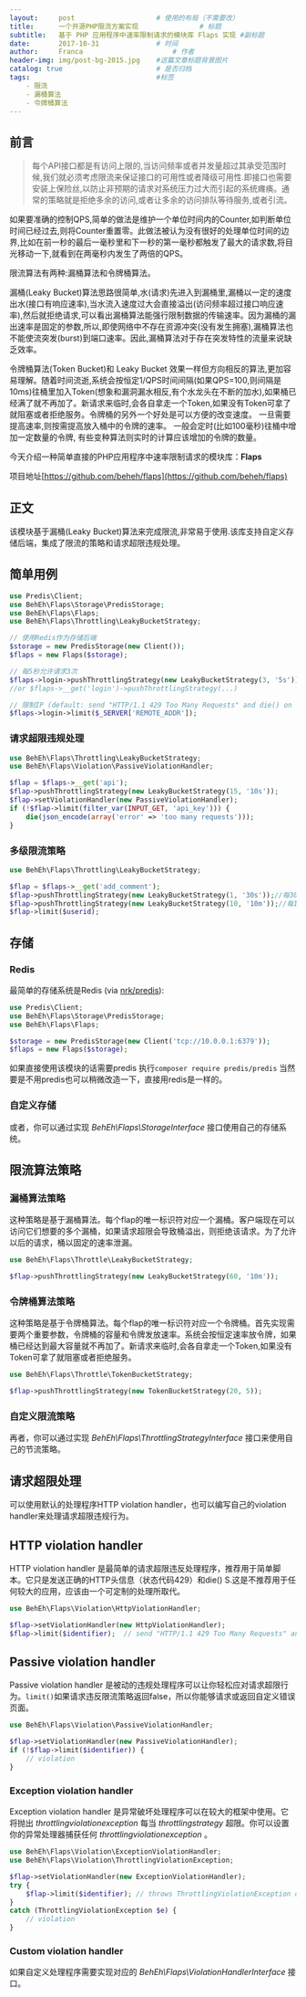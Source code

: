 ```yaml
---
layout:     post                    # 使用的布局（不需要改）
title:      一个开源PHP限流方案实现               # 标题 
subtitle:   基于 PHP 应用程序中速率限制请求的模块库 Flaps 实现 #副标题
date:       2017-10-31              # 时间
author:     Franca                      # 作者
header-img: img/post-bg-2015.jpg    #这篇文章标题背景图片
catalog: true                       # 是否归档
tags:                               #标签
    - 限流
    - 漏桶算法
    - 令牌桶算法
---
```


## 前言

>每个API接口都是有访问上限的,当访问频率或者并发量超过其承受范围时候,我们就必须考虑限流来保证接口的可用性或者降级可用性.即接口也需要安装上保险丝,以防止非预期的请求对系统压力过大而引起的系统瘫痪。通常的策略就是拒绝多余的访问,或者让多余的访问排队等待服务,或者引流。

如果要准确的控制QPS,简单的做法是维护一个单位时间内的Counter,如判断单位时间已经过去,则将Counter重置零。此做法被认为没有很好的处理单位时间的边界,比如在前一秒的最后一毫秒里和下一秒的第一毫秒都触发了最大的请求数,将目光移动一下,就看到在两毫秒内发生了两倍的QPS。

限流算法有两种:漏桶算法和令牌桶算法。

漏桶(Leaky Bucket)算法思路很简单,水(请求)先进入到漏桶里,漏桶以一定的速度出水(接口有响应速率),当水流入速度过大会直接溢出(访问频率超过接口响应速率),然后就拒绝请求,可以看出漏桶算法能强行限制数据的传输速率。因为漏桶的漏出速率是固定的参数,所以,即使网络中不存在资源冲突(没有发生拥塞),漏桶算法也不能使流突发(burst)到端口速率。因此,漏桶算法对于存在突发特性的流量来说缺乏效率。

令牌桶算法(Token Bucket)和 Leaky Bucket 效果一样但方向相反的算法,更加容易理解。随着时间流逝,系统会按恒定1/QPS时间间隔(如果QPS=100,则间隔是10ms)往桶里加入Token(想象和漏洞漏水相反,有个水龙头在不断的加水),如果桶已经满了就不再加了。新请求来临时,会各自拿走一个Token,如果没有Token可拿了就阻塞或者拒绝服务。令牌桶的另外一个好处是可以方便的改变速度。 一旦需要提高速率,则按需提高放入桶中的令牌的速率。 一般会定时(比如100毫秒)往桶中增加一定数量的令牌, 有些变种算法则实时的计算应该增加的令牌的数量。

今天介绍一种简单直接的PHP应用程序中速率限制请求的模块库：**Flaps**

项目地址[https://github.com/beheh/flaps](https://github.com/beheh/flaps)

## 正文

该模块基于漏桶(Leaky Bucket)算法来完成限流,非常易于使用.该库支持自定义存储后端，集成了限流的策略和请求超限违规处理。

## 简单用例

```php
use Predis\Client;
use BehEh\Flaps\Storage\PredisStorage;
use BehEh\Flaps\Flaps;
use BehEh\Flaps\Throttling\LeakyBucketStrategy;

// 使用Redis作为存储后端
$storage = new PredisStorage(new Client());
$flaps = new Flaps($storage);

// 每5秒允许请求3次
$flaps->login->pushThrottlingStrategy(new LeakyBucketStrategy(3, '5s'));
//or $flaps->__get('login')->pushThrottlingStrategy(...)

// 限制IP (default: send "HTTP/1.1 429 Too Many Requests" and die() on violation)
$flaps->login->limit($_SERVER['REMOTE_ADDR']);
```

### 请求超限违规处理

```php
use BehEh\Flaps\Throttling\LeakyBucketStrategy;
use BehEh\Flaps\Violation\PassiveViolationHandler;

$flap = $flaps->__get('api');
$flap->pushThrottlingStrategy(new LeakyBucketStrategy(15, '10s'));
$flap->setViolationHandler(new PassiveViolationHandler);
if (!$flap->limit(filter_var(INPUT_GET, 'api_key'))) {
	die(json_encode(array('error' => 'too many requests')));
}
```

### 多级限流策略

```php
use BehEh\Flaps\Throttling\LeakyBucketStrategy;

$flap = $flaps->__get('add_comment');
$flap->pushThrottlingStrategy(new LeakyBucketStrategy(1, '30s'));//每30秒允许1次
$flap->pushThrottlingStrategy(new LeakyBucketStrategy(10, '10m'));//每10分钟允许10次
$flap->limit($userid);
```

## 存储

### Redis

最简单的存储系统是Redis (via [nrk/predis](https://github.com/nrk/predis)):

```php
use Predis\Client;
use BehEh\Flaps\Storage\PredisStorage;
use BehEh\Flaps\Flaps;

$storage = new PredisStorage(new Client('tcp://10.0.0.1:6379'));
$flaps = new Flaps($storage);
```

如果直接使用该模块的话需要predis 执行`composer require predis/predis`
当然要是不用predis也可以稍微改造一下，直接用redis是一样的。

### 自定义存储

或者，你可以通过实现 _BehEh\Flaps\StorageInterface_ 接口使用自己的存储系统。

## 限流算法策略

### 漏桶算法策略

这种策略是基于漏桶算法。每个flap的唯一标识符对应一个漏桶。客户端现在可以访问它们想要的多个漏桶，如果请求超限会导致桶溢出，则拒绝该请求。为了允许以后的请求，桶以固定的速率泄漏。

```php
use BehEh\Flaps\Throttle\LeakyBucketStrategy;

$flap->pushThrottlingStrategy(new LeakyBucketStrategy(60, '10m'));
```

### 令牌桶算法策略

这种策略是基于令牌桶算法。每个flap的唯一标识符对应一个令牌桶。首先实现需要两个重要参数，令牌桶的容量和令牌发放速率。系统会按恒定速率放令牌，如果桶已经达到最大容量就不再加了。新请求来临时,会各自拿走一个Token,如果没有Token可拿了就阻塞或者拒绝服务。

```php
use BehEh\Flaps\Throttle\TokenBucketStrategy;

$flap->pushThrottlingStrategy(new TokenBucketStrategy(20, 5));
```

### 自定义限流策略

再者，你可以通过实现 _BehEh\Flaps\ThrottlingStrategyInterface_ 接口来使用自己的节流策略。

## 请求超限处理

可以使用默认的处理程序HTTP violation handler，也可以编写自己的violation handler来处理请求超限违规行为。

## HTTP violation handler

HTTP violation handler 是最简单的请求超限违反处理程序，推荐用于简单脚本。它只是发送正确的HTTP头信息（状态代码429）和die() S.这是不推荐用于任何较大的应用，应该由一个可定制的处理所取代。

```php
use BehEh\Flaps\Violation\HttpViolationHandler;

$flap->setViolationHandler(new HttpViolationHandler);
$flap->limit($identifier);  // send "HTTP/1.1 429 Too Many Requests" and die() on violation
```

## Passive violation handler

Passive violation handler 是被动的违规处理程序可以让你轻松应对请求超限行为。` limit() `如果请求违反限流策略返回false，所以你能够请求或返回自定义错误页面。

```php
use BehEh\Flaps\Violation\PassiveViolationHandler;

$flap->setViolationHandler(new PassiveViolationHandler);
if (!$flap->limit($identifier)) {
	// violation
}
```

### Exception violation handler

Exception violation handler 是异常破坏处理程序可以在较大的框架中使用。它将抛出 _throttlingviolationexception_ 每当 _throttlingstrategy_ 超限。你可以设置你的异常处理器捕获任何 _throttlingviolationexception_ 。

```php
use BehEh\Flaps\Violation\ExceptionViolationHandler;
use BehEh\Flaps\Violation\ThrottlingViolationException;

$flap->setViolationHandler(new ExceptionViolationHandler);
try {
	$flap->limit($identifier); // throws ThrottlingViolationException on violation
}
catch (ThrottlingViolationException $e) {
	// violation
}
```

### Custom violation handler

如果自定义处理程序需要实现对应的 _BehEh\Flaps\ViolationHandlerInterface_ 接口。
